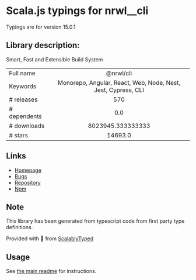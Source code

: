 
# Scala.js typings for nrwl__cli

Typings are for version 15.0.1

## Library description:
Smart, Fast and Extensible Build System

|                    |                 |
| ------------------ | :-------------: |
| Full name          | @nrwl/cli |
| Keywords           | Monorepo, Angular, React, Web, Node, Nest, Jest, Cypress, CLI |
| # releases         | 570 |
| # dependents       | 0.0 |
| # downloads        | 8023945.333333333 |
| # stars            | 14693.0 |

## Links
- [Homepage](https://nx.dev)
- [Bugs](https://github.com/nrwl/nx/issues)
- [Repository](https://github.com/nrwl/nx)
- [Npm](https://www.npmjs.com/package/%40nrwl%2Fcli)
    


## Note
This library has been generated from typescript code from first party type definitions.

Provided with :purple_heart: from [ScalablyTyped](https://github.com/oyvindberg/ScalablyTyped)

## Usage
See [the main readme](../../readme.md) for instructions.


